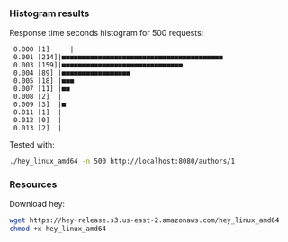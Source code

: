 ### Histogram results
 Response time seconds histogram for 500 requests:
 ```
  0.000 [1]		|
  0.001 [214]|■■■■■■■■■■■■■■■■■■■■■■■■■■■■■■■■■■■■■■■■
  0.003 [159]|■■■■■■■■■■■■■■■■■■■■■■■■■■■■■■
  0.004 [89] |■■■■■■■■■■■■■■■■■
  0.005 [18] |■■■
  0.007 [11] |■■
  0.008 [2]  |
  0.009 [3]  |■
  0.011 [1]  |
  0.012 [0]  |
  0.013 [2]  |
```
 Tested with: 
 ```bash
 ./hey_linux_amd64 -n 500 http://localhost:8080/authors/1
 ``` 

 ### Resources
 Download hey:
 ```sh
 wget https://hey-release.s3.us-east-2.amazonaws.com/hey_linux_amd64
 chmod +x hey_linux_amd64
 ```
